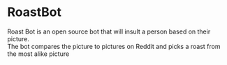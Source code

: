 # RoastBot
Roast Bot is an open source bot that will insult a person based on their picture.  
The bot compares the picture to pictures on Reddit and picks a roast from the most alike picture
